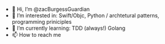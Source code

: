 - 👋 Hi, I’m @zacBurgessGuardian
- 👀 I’m interested in: Swift/Objc, Python / archtetural patterns, programming priniciples
- 🌱 I’m currently learning: TDD (always!) Golang 
- 📫 How to reach me <Private>

<!---
zacBurgessGuardian/zacBurgessGuardian is a ✨ special ✨ repository because its `README.md` (this file) appears on your GitHub profile.
You can click the Preview link to take a look at your changes.
--->
